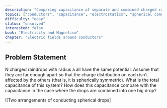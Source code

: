 ```yaml
---
description: "Comparing capacitance of separate and combined charged raindrops"
topics: ["conductors", "capacitance", "electrostatics", "spherical conductors", "charge distribution"]
difficulty: "easy"
status: "unsolved"
interested: false
book: "Electricity and Magnetism"
chapter: "Electric fields around conductors"
---
```


## Problem Statement
N charged raindrops with radius a all have the same potential. Assume that they are far enough apart so that the charge distribution on each isn't affected by the others (that is, it is spherically symmetric). What is the total capacitance of this system? How does this capacitance compare with the capacitance in the case where the drops are combined into one big drop?

![Two arrangements of conducting spherical drops]
